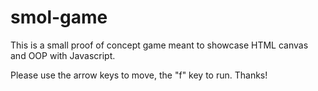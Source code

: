 # smol-game
This is a small proof of concept game meant to showcase HTML canvas and OOP with Javascript.

Please use the arrow keys to move, the "f" key to run.
Thanks!
